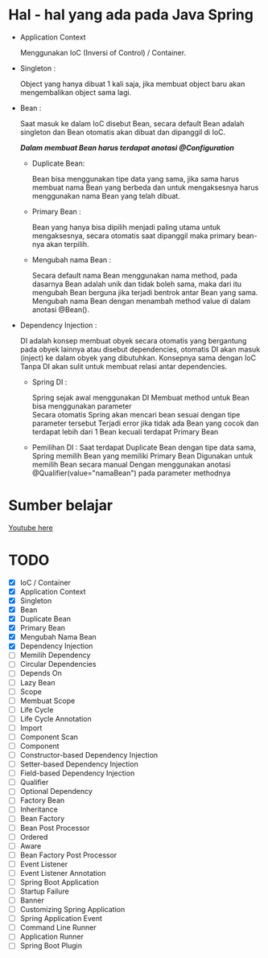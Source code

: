 # Hal - hal yang ada pada Java Spring

- Application Context

  Menggunakan IoC (Inversi of Control) / Container.

- Singleton :

  Object yang hanya dibuat 1 kali saja, jika membuat object baru akan mengembalikan object sama lagi.

- Bean :

  Saat masuk ke dalam IoC disebut Bean, secara default Bean adalah singleton dan Bean otomatis akan dibuat dan dipanggil di IoC.

  **_Dalam membuat Bean harus terdapat anotasi @Configuration_**

  - Duplicate Bean:

    Bean bisa menggunakan tipe data yang sama, jika sama harus membuat nama Bean yang berbeda dan untuk mengaksesnya harus menggunakan nama Bean yang telah dibuat.

  - Primary Bean :

    Bean yang hanya bisa dipilih menjadi paling utama untuk mengaksesnya, secara otomatis saat dipanggil maka primary bean-nya akan terpilih.

  - Mengubah nama Bean :

    Secara default nama Bean menggunakan nama method, pada dasarnya Bean adalah unik dan tidak boleh sama, maka dari itu mengubah Bean berguna jika terjadi bentrok antar Bean yang sama. Mengubah nama Bean dengan menambah method value di dalam anotasi @Bean().

- Dependency Injection :

  DI adalah konsep membuat obyek secara otomatis yang bergantung pada obyek lainnya atau disebut dependencies, otomatis DI akan masuk (inject) ke dalam obyek yang dibutuhkan.
  Konsepnya sama dengan IoC
  Tanpa DI akan sulit untuk membuat relasi antar dependencies.

  - Spring DI :

    Spring sejak awal menggunakan DI
    Membuat method untuk Bean bisa menggunakan parameter  
    Secara otomatis Spring akan mencari bean sesuai dengan tipe parameter tersebut
    Terjadi error jika tidak ada Bean yang cocok dan terdapat lebih dari 1 Bean kecuali terdapat Primary Bean

  - Pemilihan DI :
    Saat terdapat Duplicate Bean dengan tipe data sama, Spring memilih Bean yang memiliki Primary Bean
    Digunakan untuk memilih Bean secara manual
    Dengan menggunakan anotasi @Qualifier(value="namaBean") pada parameter methodnya

# Sumber belajar

[Youtube here](https://www.youtube.com/watch?v=VM3rwdMBORY)

# TODO

- [x] IoC / Container
- [x] Application Context
- [x] Singleton
- [x] Bean
- [x] Duplicate Bean
- [x] Primary Bean
- [x] Mengubah Nama Bean
- [x] Dependency Injection
- [ ] Memilih Dependency
- [ ] Circular Dependencies
- [ ] Depends On
- [ ] Lazy Bean
- [ ] Scope
- [ ] Membuat Scope
- [ ] Life Cycle
- [ ] Life Cycle Annotation
- [ ] Import
- [ ] Component Scan
- [ ] Component
- [ ] Constructor-based Dependency Injection
- [ ] Setter-based Dependency Injection
- [ ] Field-based Dependency Injection
- [ ] Qualifier
- [ ] Optional Dependency
- [ ] Factory Bean
- [ ] Inheritance
- [ ] Bean Factory
- [ ] Bean Post Processor
- [ ] Ordered
- [ ] Aware
- [ ] Bean Factory Post Processor
- [ ] Event Listener
- [ ] Event Listener Annotation
- [ ] Spring Boot Application
- [ ] Startup Failure
- [ ] Banner
- [ ] Customizing Spring Application
- [ ] Spring Application Event
- [ ] Command Line Runner
- [ ] Application Runner
- [ ] Spring Boot Plugin
